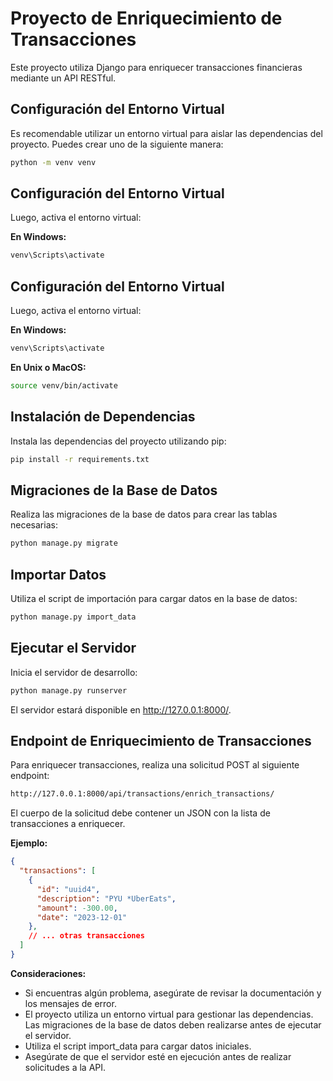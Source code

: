 # Proyecto de Enriquecimiento de Transacciones

Este proyecto utiliza Django para enriquecer transacciones financieras mediante un API RESTful.

## Configuración del Entorno Virtual

Es recomendable utilizar un entorno virtual para aislar las dependencias del proyecto. Puedes crear uno de la siguiente manera:

```bash
python -m venv venv
```

## Configuración del Entorno Virtual

Luego, activa el entorno virtual:

**En Windows:**
```bash
venv\Scripts\activate
```

## Configuración del Entorno Virtual

Luego, activa el entorno virtual:

**En Windows:**

```bash
venv\Scripts\activate
```

**En Unix o MacOS:**

```bash
source venv/bin/activate
```

## Instalación de Dependencias

Instala las dependencias del proyecto utilizando pip:

```bash
pip install -r requirements.txt
```

## Migraciones de la Base de Datos

Realiza las migraciones de la base de datos para crear las tablas necesarias:

```bash
python manage.py migrate
```

## Importar Datos

Utiliza el script de importación para cargar datos en la base de datos:

```bash
python manage.py import_data
```

## Ejecutar el Servidor

Inicia el servidor de desarrollo:

```bash
python manage.py runserver
```

El servidor estará disponible en http://127.0.0.1:8000/.

## Endpoint de Enriquecimiento de Transacciones
Para enriquecer transacciones, realiza una solicitud POST al siguiente endpoint:

```bash
http://127.0.0.1:8000/api/transactions/enrich_transactions/
```

El cuerpo de la solicitud debe contener un JSON con la lista de transacciones a enriquecer.

**Ejemplo:**

```json
{
  "transactions": [
    {
      "id": "uuid4",
      "description": "PYU *UberEats",
      "amount": -300.00,
      "date": "2023-12-01"
    },
    // ... otras transacciones
  ]
}
```

**Consideraciones:**

- Si encuentras algún problema, asegúrate de revisar la documentación y los mensajes de error.
- El proyecto utiliza un entorno virtual para gestionar las dependencias.
Las migraciones de la base de datos deben realizarse antes de ejecutar el servidor.
- Utiliza el script import_data para cargar datos iniciales.
- Asegúrate de que el servidor esté en ejecución antes de realizar solicitudes a la API.
